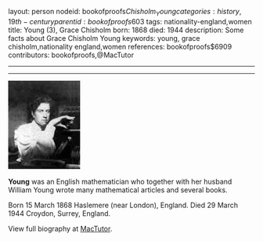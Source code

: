 layout: person
nodeid: bookofproofs$Chisholm_Young
categories: history,19th-century
parentid: bookofproofs$603
tags: nationality-england,women
title: Young (3), Grace Chisholm
born: 1868
died: 1944
description: Some facts about Grace Chisholm Young
keywords: young, grace chisholm,nationality england,women
references: bookofproofs$6909
contributors: bookofproofs,@MacTutor

---


---

![Chisholm_Young.jpg](https://github.com/bookofproofs/bookofproofs.github.io/blob/main/_sources/_assets/images/portraits/Chisholm_Young.jpg?raw=true)

**Young** was an English mathematician who together with her husband William Young wrote many mathematical articles and several books.

Born 15 March 1868 Haslemere (near London), England. Died 29 March 1944 Croydon, Surrey, England.


View full biography at [MacTutor](https://mathshistory.st-andrews.ac.uk/Biographies/Chisholm_Young/).